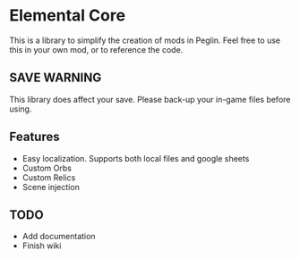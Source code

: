 # Elemental Core
This is a library to simplify the creation of mods in Peglin. Feel free to use this in your own mod, or to reference the code.

## SAVE WARNING
This library does affect your save. Please back-up your in-game files before using.

## Features
* Easy localization. Supports both local files and google sheets
* Custom Orbs
* Custom Relics
* Scene injection

## TODO
- Add documentation
- Finish wiki
